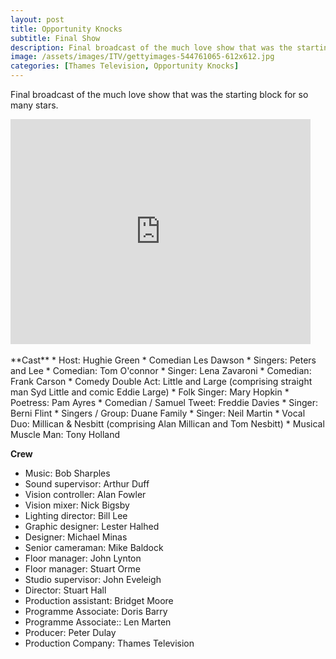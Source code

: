 ```yaml
---
layout: post
title: Opportunity Knocks
subtitle: Final Show
description: Final broadcast of the much love show that was the starting block for so many stars.
image: /assets/images/ITV/gettyimages-544761065-612x612.jpg
categories: [Thames Television, Opportunity Knocks]
---
```


Final broadcast of the much love show that was the starting block for so many stars.

<div class="responsive-video">
<iframe width="480px" height="360px" src="https://www.youtube.com/embed/dgdObwe1AtU?rel=0&showinfo=1" frameborder="0" allowfullscreen></iframe>
</div>
<br />
**Cast**
* Host: Hughie Green
* Comedian Les Dawson
* Singers: Peters and Lee
* Comedian: Tom O'connor
* Singer: Lena Zavaroni
* Comedian: Frank Carson
* Comedy Double Act: Little and Large (comprising straight man Syd Little and comic Eddie Large)
* Folk Singer: Mary Hopkin
* Poetress: Pam Ayres
* Comedian / Samuel Tweet: Freddie Davies
* Singer: Berni Flint
* Singers / Group: Duane Family
* Singer: Neil Martin
* Vocal Duo: Millican &amp; Nesbitt (comprising Alan Millican and Tom Nesbitt)
* Musical Muscle Man: Tony Holland

**Crew**
* Music: Bob Sharples
* Sound supervisor: Arthur Duff
* Vision controller: Alan Fowler
* Vision mixer: Nick Bigsby
* Lighting director: Bill Lee
* Graphic designer: Lester Halhed
* Designer: Michael Minas
* Senior cameraman: Mike Baldock
* Floor manager: John Lynton
* Floor manager: Stuart Orme
* Studio supervisor: John Eveleigh
* Director: Stuart Hall
* Production assistant: Bridget Moore
* Programme Associate: Doris Barry
* Programme Associate:: Len Marten
* Producer: Peter Dulay
* Production Company: Thames Television
